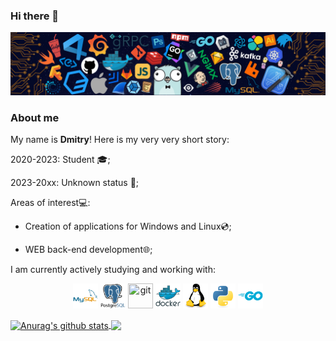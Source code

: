 ### Hi there 👋

![header](./src/header_.png)

<!--
**TheJecksMan/TheJecksMan** is a ✨ _special_ ✨ repository because its `README.md` (this file) appears on your GitHub profile.-->
### About me

My name is **Dmitry**! Here is my very very short story:

2020-2023: Student 🎓;

2023-20xx: Unknown status 🌆;

Areas of interest💻:

- Creation of applications for Windows and Linux💿;

- WEB back-end development🌐;

I am currently actively studying and working with:
<p align="center">
    <img src="https://raw.githubusercontent.com/devicons/devicon/1119b9f84c0290e0f0b38982099a2bd027a48bf1/icons/mysql/mysql-original-wordmark.svg" title="mysql" width="40" height="40" />
    <img src="https://raw.githubusercontent.com/devicons/devicon/master/icons/postgresql/postgresql-original-wordmark.svg" title="postgresql" width="40" height="40" />
    <img src="https://www.vectorlogo.zone/logos/git-scm/git-scm-icon.svg" title="git" width="40" height="40" />
    <img src="https://raw.githubusercontent.com/devicons/devicon/1119b9f84c0290e0f0b38982099a2bd027a48bf1/icons/docker/docker-original-wordmark.svg" title="docker" width="40" height="40" />
    <img src="https://raw.githubusercontent.com/devicons/devicon/master/icons/linux/linux-original.svg" title="linux" width="40" height="40" />
    <img src="https://raw.githubusercontent.com/devicons/devicon/master/icons/python/python-original.svg" title="python" width="40" height="40" />
    <img src="https://raw.githubusercontent.com/devicons/devicon/1119b9f84c0290e0f0b38982099a2bd027a48bf1/icons/go/go-original-wordmark.svg" title="go" width="40" height="40" />
</p>
 
<a href="https://github.com/anuraghazra/github-readme-stats">
    <img height=200 align="center" src="https://github-readme-stats.vercel.app/api?username=TheJecksMan&show_icons=true&include_all_commits=true&count_private=true&rank_icon=github" alt="Anurag's github stats" />
</a>
<a href="https://github.com/anuraghazra/github-readme-stats">
    <img height=200 align="center" src="https://github-readme-stats.vercel.app/api/top-langs/?username=TheJecksMan&layout=compact&langs_count=8&card_width=320" />
</a>
